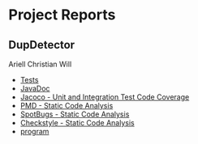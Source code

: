 # Project Reports
## DupDetector

Ariell
Christian
Will

* [Tests](./reports/tests/test/)
* [JavaDoc](./docs/javadoc/)
* [Jacoco - Unit and Integration Test Code Coverage](./reports/jacoco/test/html/)
* [PMD - Static Code Analysis](./reports/pmd/)
* [SpotBugs - Static Code Analysis](./reports/spotbugs/)
* [Checkstyle - Static Code Analysis](./reports/checkstyle/)
* [program](./reports/)
